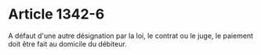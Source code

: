 # Article 1342-6

<p>A défaut d'une autre désignation par la loi, le contrat ou le juge, le paiement doit être fait au domicile du débiteur.</p>